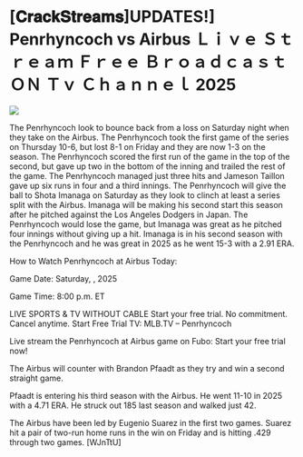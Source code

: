 # [𝐂𝐫𝐚𝐜𝐤𝐒𝐭𝐫𝐞𝐚𝐦𝐬]UPDATES!] Penrhyncoch vs Airbus Ｌｉｖｅ Ｓｔｒｅａｍ Ｆｒｅｅ Ｂｒｏａｄｃａｓｔ ＯＮ Ｔｖ Ｃｈａｎｎｅｌ  2025  
  
  
[![](https://i.imgur.com/qSNzIqt.png)](https://movie.rssnews.media/VjRYJOaki.php)  
  
The Penrhyncoch look to bounce back from a loss on Saturday night when they take on the Airbus. The Penrhyncoch took the first game of the series on Thursday 10-6, but lost 8-1 on Friday and they are now 1-3 on the season. The Penrhyncoch scored the first run of the game in the top of the second, but gave up two in the bottom of the inning and trailed the rest of the game. The Penrhyncoch managed just three hits and Jameson Taillon gave up six runs in four and a third innings. The Penrhyncoch will give the ball to Shota Imanaga on Saturday as they look to clinch at least a series split with the Airbus. Imanaga will be making his second start this season after he pitched against the Los Angeles Dodgers in Japan. The Penrhyncoch would lose the game, but Imanaga was great as he pitched four innings without giving up a hit. Imanaga is in his second season with the Penrhyncoch and he was great in 2025 as he went 15-3 with a 2.91 ERA.

How to Watch Penrhyncoch at Airbus Today:

Game Date: Saturday, , 2025

Game Time: 8:00 p.m. ET

LIVE SPORTS & TV WITHOUT CABLE
Start your free trial. No commitment. Cancel anytime.
Start Free Trial
TV: MLB.TV – Penrhyncoch

Live stream the Penrhyncoch at Airbus game on Fubo: Start your free trial now!

The Airbus will counter with Brandon Pfaadt as they try and win a second straight game.

Pfaadt is entering his third season with the Airbus. He went 11-10 in 2025 with a 4.71 ERA. He struck out 185 last season and walked just 42.

The Airbus have been led by Eugenio Suarez in the first two games. Suarez hit a pair of two-run home runs in the win on Friday and is hitting .429 through two games. [WJnTtU]